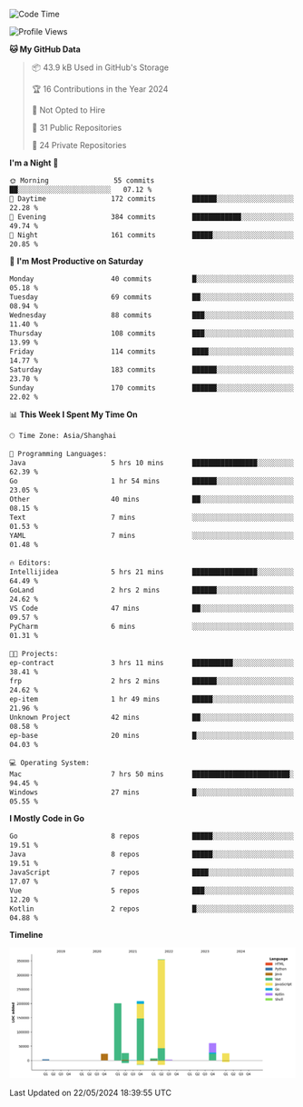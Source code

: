 <!--START_SECTION:waka-->
![Code Time](http://img.shields.io/badge/Code%20Time-2%2C382%20hrs%2051%20mins-blue)

![Profile Views](http://img.shields.io/badge/Profile%20Views-0-blue)

**🐱 My GitHub Data** 

> 📦 43.9 kB Used in GitHub's Storage 
 > 
> 🏆 16 Contributions in the Year 2024
 > 
> 🚫 Not Opted to Hire
 > 
> 📜 31 Public Repositories 
 > 
> 🔑 24 Private Repositories 
 > 
**I'm a Night 🦉** 

```text
🌞 Morning                55 commits          ██░░░░░░░░░░░░░░░░░░░░░░░   07.12 % 
🌆 Daytime                172 commits         ██████░░░░░░░░░░░░░░░░░░░   22.28 % 
🌃 Evening                384 commits         ████████████░░░░░░░░░░░░░   49.74 % 
🌙 Night                  161 commits         █████░░░░░░░░░░░░░░░░░░░░   20.85 % 
```
📅 **I'm Most Productive on Saturday** 

```text
Monday                   40 commits          █░░░░░░░░░░░░░░░░░░░░░░░░   05.18 % 
Tuesday                  69 commits          ██░░░░░░░░░░░░░░░░░░░░░░░   08.94 % 
Wednesday                88 commits          ███░░░░░░░░░░░░░░░░░░░░░░   11.40 % 
Thursday                 108 commits         ███░░░░░░░░░░░░░░░░░░░░░░   13.99 % 
Friday                   114 commits         ████░░░░░░░░░░░░░░░░░░░░░   14.77 % 
Saturday                 183 commits         ██████░░░░░░░░░░░░░░░░░░░   23.70 % 
Sunday                   170 commits         ██████░░░░░░░░░░░░░░░░░░░   22.02 % 
```


📊 **This Week I Spent My Time On** 

```text
🕑︎ Time Zone: Asia/Shanghai

💬 Programming Languages: 
Java                     5 hrs 10 mins       ████████████████░░░░░░░░░   62.39 % 
Go                       1 hr 54 mins        ██████░░░░░░░░░░░░░░░░░░░   23.05 % 
Other                    40 mins             ██░░░░░░░░░░░░░░░░░░░░░░░   08.15 % 
Text                     7 mins              ░░░░░░░░░░░░░░░░░░░░░░░░░   01.53 % 
YAML                     7 mins              ░░░░░░░░░░░░░░░░░░░░░░░░░   01.48 % 

🔥 Editors: 
Intellijidea             5 hrs 21 mins       ████████████████░░░░░░░░░   64.49 % 
GoLand                   2 hrs 2 mins        ██████░░░░░░░░░░░░░░░░░░░   24.62 % 
VS Code                  47 mins             ██░░░░░░░░░░░░░░░░░░░░░░░   09.57 % 
PyCharm                  6 mins              ░░░░░░░░░░░░░░░░░░░░░░░░░   01.31 % 

🐱‍💻 Projects: 
ep-contract              3 hrs 11 mins       ██████████░░░░░░░░░░░░░░░   38.41 % 
frp                      2 hrs 2 mins        ██████░░░░░░░░░░░░░░░░░░░   24.62 % 
ep-item                  1 hr 49 mins        █████░░░░░░░░░░░░░░░░░░░░   21.96 % 
Unknown Project          42 mins             ██░░░░░░░░░░░░░░░░░░░░░░░   08.58 % 
ep-base                  20 mins             █░░░░░░░░░░░░░░░░░░░░░░░░   04.03 % 

💻 Operating System: 
Mac                      7 hrs 50 mins       ████████████████████████░   94.45 % 
Windows                  27 mins             █░░░░░░░░░░░░░░░░░░░░░░░░   05.55 % 
```

**I Mostly Code in Go** 

```text
Go                       8 repos             █████░░░░░░░░░░░░░░░░░░░░   19.51 % 
Java                     8 repos             █████░░░░░░░░░░░░░░░░░░░░   19.51 % 
JavaScript               7 repos             ████░░░░░░░░░░░░░░░░░░░░░   17.07 % 
Vue                      5 repos             ███░░░░░░░░░░░░░░░░░░░░░░   12.20 % 
Kotlin                   2 repos             █░░░░░░░░░░░░░░░░░░░░░░░░   04.88 % 
```



**Timeline**

![Lines of Code chart](https://raw.githubusercontent.com/youtiaoguagua/youtiaoguagua/master/assets/bar_graph.png)


 Last Updated on 22/05/2024 18:39:55 UTC
<!--END_SECTION:waka-->